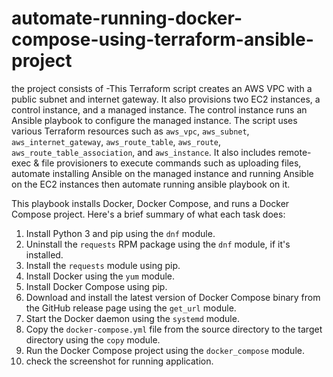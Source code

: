 # automate-running-docker-compose-using-terraform-ansible-project
the project consists of 
-This Terraform script creates an AWS VPC with a public subnet and internet gateway. It also provisions two EC2 instances, a control instance, and a managed instance. The control instance runs an Ansible playbook to configure the managed instance. The script uses various Terraform resources such as `aws_vpc`, `aws_subnet`, `aws_internet_gateway`, `aws_route_table`, `aws_route`, `aws_route_table_association`, and `aws_instance`. It also includes  remote-exec & file provisioners to execute commands such as uploading files, automate installing Ansible on the managed instance and running Ansible on the EC2 instances then automate running ansible playbook on it.

This playbook installs Docker, Docker Compose, and runs a Docker Compose project. Here's a brief summary of what each task does:

1. Install Python 3 and pip using the `dnf` module.
2. Uninstall the `requests` RPM package using the `dnf` module, if it's installed.
3. Install the `requests` module using pip.
4. Install Docker using the `yum` module.
5. Install Docker Compose using pip.
6. Download and install the latest version of Docker Compose binary from the GitHub release page using the `get_url` module.
7. Start the Docker daemon using the `systemd` module.
8. Copy the `docker-compose.yml` file from the source directory to the target directory using the `copy` module.
9. Run the Docker Compose project using the `docker_compose` module.
10. check the screenshot for running application.

